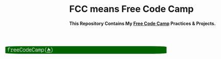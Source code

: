 <a target="_blanck" href="https://www.freecodecamp.org/"><img style="margin: -200px; border-radius: 10%;" src="https://github.com/ArdeshirV/FCC/blob/master/res/img/freeCodeCamp_Forum.png" alt="Free Code Camp Banner"></a>
<h1>FCC means Free Code Camp </h1>
<h4>This Repository Contains My <a target="_blanck" href="https://www.freecodecamp.org/">Free Code Camp</a> Practices & Projects.</h4>
